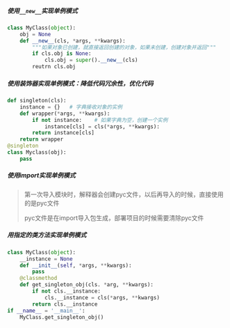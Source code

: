 ##### 使用`__new__`实现单例模式

```python
class MyClass(object):
    obj = None
    def __new__(cls, *args, **kwargs):
        """如果对象已创建，就直接返回创建的对象，如果未创建，创建对象并返回"""
        if cls.obj is None:
            cls.obj = super().__new__(cls)
        reutrn cls.obj
```

##### 使用装饰器实现单例模式：降低代码冗余性，优化代码

```python
def singleton(cls):
	instance = {}	# 字典接收对象的实例
	def wrapper(*args, **kwargs):
		if not instance:	# 如果字典为空，创建一个实例
			instance[cls] = cls(*args, **kwargs):
        return instance[cls]
    return wrapper
@singleton
class Myclass(obj):
    pass
```

##### 使用import实现单例模式

> 第一次导入模块时，解释器会创建pyc文件，以后再导入的时候，直接使用的是pyc文件
>
> pyc文件是在import导入包生成，部署项目的时候需要清除pyc文件

##### 用指定的类方法实现单例模式

```python
class MyClass(object):
    __instance = None
    def __init__(self, *args, **kwargs):
        pass
    @classmethod
    def get_singleton_obj(cls. *arg, **kwargs):
        if not cls.__instance:
            cls.__instance = cls(*args, **kwargs)
        return cls.__instance
if __name__ = '__main__':
    MyClass.get_singleton_obj()
```
